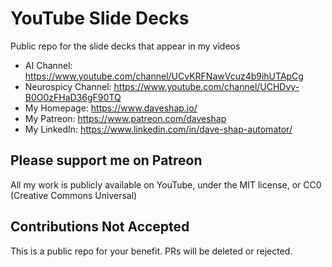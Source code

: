 # YouTube Slide Decks

Public repo for the slide decks that appear in my videos

- AI Channel: https://www.youtube.com/channel/UCvKRFNawVcuz4b9ihUTApCg
- Neurospicy Channel: https://www.youtube.com/channel/UCHDvy-B0O0zFHaD36gF90TQ
- My Homepage: https://www.daveshap.io/
- My Patreon: https://www.patreon.com/daveshap
- My LinkedIn: https://www.linkedin.com/in/dave-shap-automator/

## Please support me on Patreon

All my work is publicly available on YouTube, under the MIT license, or CC0 (Creative Commons Universal)

## Contributions Not Accepted

This is a public repo for your benefit. PRs will be deleted or rejected. 
